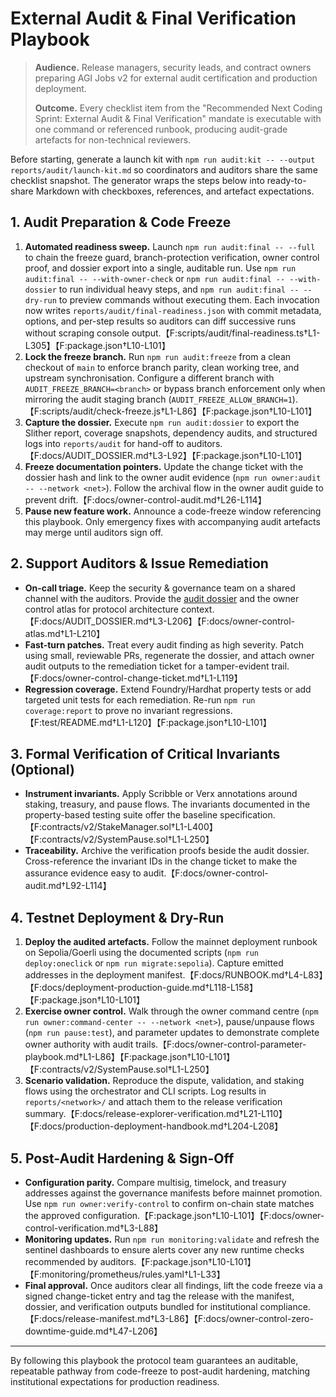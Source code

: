 # External Audit & Final Verification Playbook

> **Audience.** Release managers, security leads, and contract owners preparing AGI Jobs v2 for external audit certification and production deployment.
>
> **Outcome.** Every checklist item from the "Recommended Next Coding Sprint: External Audit & Final Verification" mandate is executable with one command or referenced runbook, producing audit-grade artefacts for non-technical reviewers.

Before starting, generate a launch kit with `npm run audit:kit -- --output reports/audit/launch-kit.md` so coordinators and auditors share the same checklist snapshot. The generator wraps the steps below into ready-to-share Markdown with checkboxes, references, and artefact expectations.

## 1. Audit Preparation & Code Freeze

1. **Automated readiness sweep.** Launch `npm run audit:final -- --full` to chain the freeze guard, branch-protection verification, owner control proof, and dossier export into a single, auditable run. Use `npm run audit:final -- --with-owner-check` or `npm run audit:final -- --with-dossier` to run individual heavy steps, and `npm run audit:final -- --dry-run` to preview commands without executing them. Each invocation now writes `reports/audit/final-readiness.json` with commit metadata, options, and per-step results so auditors can diff successive runs without scraping console output.【F:scripts/audit/final-readiness.ts†L1-L305】【F:package.json†L10-L101】
2. **Lock the freeze branch.** Run `npm run audit:freeze` from a clean checkout of `main` to enforce branch parity, clean working tree, and upstream synchronisation. Configure a different branch with `AUDIT_FREEZE_BRANCH=<branch>` or bypass branch enforcement only when mirroring the audit staging branch (`AUDIT_FREEZE_ALLOW_BRANCH=1`).【F:scripts/audit/check-freeze.js†L1-L86】【F:package.json†L10-L101】
3. **Capture the dossier.** Execute `npm run audit:dossier` to export the Slither report, coverage snapshots, dependency audits, and structured logs into `reports/audit` for hand-off to auditors.【F:docs/AUDIT_DOSSIER.md†L3-L92】【F:package.json†L10-L101】
4. **Freeze documentation pointers.** Update the change ticket with the dossier hash and link to the owner audit evidence (`npm run owner:audit -- --network <net>`). Follow the archival flow in the owner audit guide to prevent drift.【F:docs/owner-control-audit.md†L26-L114】
5. **Pause new feature work.** Announce a code-freeze window referencing this playbook. Only emergency fixes with accompanying audit artefacts may merge until auditors sign off.

## 2. Support Auditors & Issue Remediation

* **On-call triage.** Keep the security & governance team on a shared channel with the auditors. Provide the [audit dossier](../AUDIT_DOSSIER.md) and the owner control atlas for protocol architecture context.【F:docs/AUDIT_DOSSIER.md†L3-L206】【F:docs/owner-control-atlas.md†L1-L210】
* **Fast-turn patches.** Treat every audit finding as high severity. Patch using small, reviewable PRs, regenerate the dossier, and attach owner audit outputs to the remediation ticket for a tamper-evident trail.【F:docs/owner-control-change-ticket.md†L1-L119】
* **Regression coverage.** Extend Foundry/Hardhat property tests or add targeted unit tests for each remediation. Re-run `npm run coverage:report` to prove no invariant regressions.【F:test/README.md†L1-L120】【F:package.json†L10-L101】

## 3. Formal Verification of Critical Invariants (Optional)

* **Instrument invariants.** Apply Scribble or Verx annotations around staking, treasury, and pause flows. The invariants documented in the property-based testing suite offer the baseline specification.【F:contracts/v2/StakeManager.sol†L1-L400】【F:contracts/v2/SystemPause.sol†L1-L250】
* **Traceability.** Archive the verification proofs beside the audit dossier. Cross-reference the invariant IDs in the change ticket to make the assurance evidence easy to audit.【F:docs/owner-control-audit.md†L92-L114】

## 4. Testnet Deployment & Dry-Run

1. **Deploy the audited artefacts.** Follow the mainnet deployment runbook on Sepolia/Goerli using the documented scripts (`npm run deploy:oneclick` or `npm run migrate:sepolia`). Capture emitted addresses in the deployment manifest.【F:docs/RUNBOOK.md†L4-L83】【F:docs/deployment-production-guide.md†L118-L158】【F:package.json†L10-L101】
2. **Exercise owner control.** Walk through the owner command centre (`npm run owner:command-center -- --network <net>`), pause/unpause flows (`npm run pause:test`), and parameter updates to demonstrate complete owner authority with audit trails.【F:docs/owner-control-parameter-playbook.md†L1-L86】【F:package.json†L10-L101】【F:contracts/v2/SystemPause.sol†L1-L250】
3. **Scenario validation.** Reproduce the dispute, validation, and staking flows using the orchestrator and CLI scripts. Log results in `reports/<network>/` and attach them to the release verification summary.【F:docs/release-explorer-verification.md†L21-L110】【F:docs/production-deployment-handbook.md†L204-L208】

## 5. Post-Audit Hardening & Sign-Off

* **Configuration parity.** Compare multisig, timelock, and treasury addresses against the governance manifests before mainnet promotion. Use `npm run owner:verify-control` to confirm on-chain state matches the approved configuration.【F:package.json†L10-L101】【F:docs/owner-control-verification.md†L3-L88】
* **Monitoring updates.** Run `npm run monitoring:validate` and refresh the sentinel dashboards to ensure alerts cover any new runtime checks recommended by auditors.【F:package.json†L10-L101】【F:monitoring/prometheus/rules.yaml†L1-L33】
* **Final approval.** Once auditors clear all findings, lift the code freeze via a signed change-ticket entry and tag the release with the manifest, dossier, and verification outputs bundled for institutional compliance.【F:docs/release-manifest.md†L3-L86】【F:docs/owner-control-zero-downtime-guide.md†L47-L206】

---

By following this playbook the protocol team guarantees an auditable, repeatable pathway from code-freeze to post-audit hardening, matching institutional expectations for production readiness.
